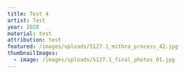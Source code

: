 ```yaml
---
title: Test 4
artist: Test
year: 2020
material: test
attribution: test
featured: /images/uploads/5127.1_mithra_process_42.jpg
thumbnailImages:
  - image: /images/uploads/5127.1_final_photos_01.jpg
---
```

